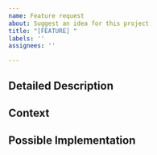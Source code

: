 ```yaml
---
name: Feature request
about: Suggest an idea for this project
title: "[FEATURE] "
labels: ''
assignees: ''

---
```


<!-- Thanks for your contribution! -->
<!-- If you have a question or you need help, try the discussion board: https://github.com/katawaredev/discussions -->

## Detailed Description
<!--- Provide a detailed description of the change or addition you are proposing -->

## Context
<!--- Why is this change important to you? How would you use it? -->
<!--- How can it benefit other users? -->

## Possible Implementation
<!--- Not obligatory, but suggest an idea for implementing addition or change -->
